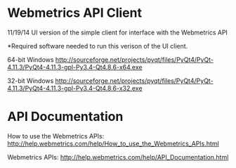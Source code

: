 Webmetrics API Client
=====================
11/19/14 
UI version of the simple client for interface with the Webmetrics API


*Required software needed to run this verison of the UI client.

64-bit Windows
http://sourceforge.net/projects/pyqt/files/PyQt4/PyQt-4.11.3/PyQt4-4.11.3-gpl-Py3.4-Qt4.8.6-x64.exe

32-bit Windows
http://sourceforge.net/projects/pyqt/files/PyQt4/PyQt-4.11.3/PyQt4-4.11.3-gpl-Py3.4-Qt4.8.6-x32.exe

API Documentation
=================

How to use the Webmetrics APIs: http://help.webmetrics.com/help/How_to_use_the_Webmetrics_APIs.html

Webmetrics APIs: http://help.webmetrics.com/help/API_Documentation.html